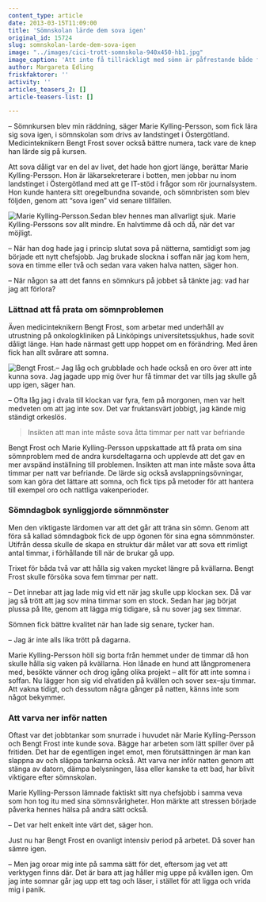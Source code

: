 ```yaml
---
content_type: article
date: 2013-03-15T11:09:00
title: 'Sömnskolan lärde dem sova igen'
original_id: 15724
slug: somnskolan-larde-dem-sova-igen
image: "../images/cici-trott-somnskola-940x450-hb1.jpg"
image_caption: 'Att inte få tillräckligt med sömn är påfrestande både fysiskt och mentalt. Sömndagbok och avslappningsövningar är två knep som kan hjälpa den som har svårt att sova.'
author: Margareta Edling
friskfaktorer: ''
activity: ''
articles_teasers_2: []
article-teasers-list: []

---
```


– Sömnkursen blev min räddning, säger Marie Kylling-Persson, som fick lära sig sova igen, i sömnskolan som drivs av landstinget i Östergötland. Medicinteknikern Bengt Frost sover också bättre numera, tack vare de knep han lärde sig på kursen.

Att sova dåligt var en del av livet, det hade hon gjort länge, berättar Marie Kylling-Persson. Hon är läkarsekreterare i botten, men jobbar nu inom landstinget i Östergötland med att ge IT-stöd i frågor som rör journalsystem. Hon kunde hantera sitt oregelbundna sovande, och sömnbristen som blev följden, genom att “sova igen” vid senare tillfällen.

![Marie Kylling-Persson.](https://www.suntarbetsliv.se/wp-content/uploads/2013/03/marie-somnskola-160x205-ab-3-1.jpg "Marie Kylling-Persson.")Sedan blev hennes man allvarligt sjuk. Marie Kylling-Perssons sov allt mindre. En halvtimme då och då, när det var möjligt.

– När han dog hade jag i princip slutat sova på nätterna, samtidigt som jag började ett nytt chefsjobb. Jag brukade slockna i soffan när jag kom hem, sova en timme eller två och sedan vara vaken halva natten, säger hon.

– När någon sa att det fanns en sömnkurs på jobbet så tänkte jag: vad har jag att förlora?

### Lättnad att få prata om sömnproblemen

Även medicinteknikern Bengt Frost, som arbetar med underhåll av utrustning på onkologkliniken på Linköpings universitetssjukhus, hade sovit dåligt länge. Han hade närmast gett upp hoppet om en förändring. Med åren fick han allt svårare att somna.

![Bengt Frost.](https://www.suntarbetsliv.se/wp-content/uploads/2013/03/bengt-3-somnskola-160x205-ab-1.jpg "Bengt Frost.")– Jag låg och grubblade och hade också en oro över att inte kunna sova. Jag jagade upp mig över hur få timmar det var tills jag skulle gå upp igen, säger han.

– Ofta låg jag i dvala till klockan var fyra, fem på morgonen, men var helt medveten om att jag inte sov. Det var fruktansvärt jobbigt, jag kände mig ständigt orkeslös.

> Insikten att man inte måste sova åtta timmar per natt var befriande

Bengt Frost och Marie Kylling-Persson uppskattade att få prata om sina sömnproblem med de andra kursdeltagarna och upplevde att det gav en mer avspänd inställning till problemen. Insikten att man inte måste sova åtta timmar per natt var befriande. De lärde sig också avslappningsövningar, som kan göra det lättare att somna, och fick tips på metoder för att hantera till exempel oro och nattliga vakenperioder.

### Sömndagbok synliggjorde sömnmönster

Men den viktigaste lärdomen var att det går att träna sin sömn. Genom att föra så kallad sömndagbok fick de upp ögonen för sina egna sömnmönster. Utifrån dessa skulle de skapa en struktur där målet var att sova ett rimligt antal timmar, i förhållande till när de brukar gå upp.

Trixet för båda två var att hålla sig vaken mycket längre på kvällarna. Bengt Frost skulle försöka sova fem timmar per natt.

– Det innebar att jag lade mig vid ett när jag skulle upp klockan sex. Då var jag så trött att jag sov mina timmar som en stock. Sedan har jag börjat plussa på lite, genom att lägga mig tidigare, så nu sover jag sex timmar.

Sömnen fick bättre kvalitet när han lade sig senare, tycker han.

– Jag är inte alls lika trött på dagarna.

Marie Kylling-Persson höll sig borta från hemmet under de timmar då hon skulle hålla sig vaken på kvällarna. Hon lånade en hund att långpromenera med, besökte vänner och drog igång olika projekt – allt för att inte somna i soffan. Nu lägger hon sig vid elvatiden på kvällen och sover sex–sju timmar. Att vakna tidigt, och dessutom några gånger på natten, känns inte som något bekymmer.

### Att varva ner inför natten

Oftast var det jobbtankar som snurrade i huvudet när Marie Kylling-Persson och Bengt Frost inte kunde sova. Bägge har arbeten som lätt spiller över på fritiden. Det har de egentligen inget emot, men förutsättningen är man kan slappna av och släppa tankarna också. Att varva ner inför natten genom att stänga av datorn, dämpa belysningen, läsa eller kanske ta ett bad, har blivit viktigare efter sömnskolan.

Marie Kylling-Persson lämnade faktiskt sitt nya chefsjobb i samma veva som hon tog itu med sina sömnsvårigheter. Hon märkte att stressen började påverka hennes hälsa på andra sätt också.

– Det var helt enkelt inte värt det, säger hon.

Just nu har Bengt Frost en ovanligt intensiv period på arbetet. Då sover han sämre igen.

– Men jag oroar mig inte på samma sätt för det, eftersom jag vet att verktygen finns där. Det är bara att jag håller mig uppe på kvällen igen. Om jag inte somnar går jag upp ett tag och läser, i stället för att ligga och vrida mig i panik.

